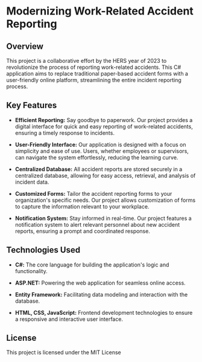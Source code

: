 # Modernizing Work-Related Accident Reporting

## Overview

This project is a collaborative effort by the HERS year of 2023 to revolutionize the process of reporting work-related accidents. This C# application aims to replace traditional paper-based accident forms with a user-friendly online platform, streamlining the entire incident reporting process.

## Key Features

- **Efficient Reporting:** Say goodbye to paperwork. Our project provides a digital interface for quick and easy reporting of work-related accidents, ensuring a timely response to incidents.

- **User-Friendly Interface:** Our application is designed with a focus on simplicity and ease of use. Users, whether employees or supervisors, can navigate the system effortlessly, reducing the learning curve.

- **Centralized Database:** All accident reports are stored securely in a centralized database, allowing for easy access, retrieval, and analysis of incident data.

- **Customized Forms:** Tailor the accident reporting forms to your organization's specific needs. Our project allows customization of forms to capture the information relevant to your workplace.

- **Notification System:** Stay informed in real-time. Our project features a notification system to alert relevant personnel about new accident reports, ensuring a prompt and coordinated response.

## Technologies Used

- **C#:** The core language for building the application's logic and functionality.
  
- **ASP.NET:** Powering the web application for seamless online access.

- **Entity Framework:** Facilitating data modeling and interaction with the database.

- **HTML, CSS, JavaScript:** Frontend development technologies to ensure a responsive and interactive user interface.

## License

This project is licensed under the MIT License
